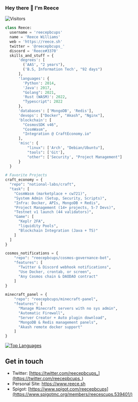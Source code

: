 ### Hey there 👋 I'm Reece
<!-- ![](https://raw.githubusercontent.com/reece/rafnixg/master/header.jpeg) -->
![Visitors](https://visitor-badge.laobi.icu/badge?page_id=reecepbcups)

```python
class Reece:
  username = 'reecepbcups'
  name = 'Reece Williams'
  web = 'https://reece.sh'
  twitter = '@reecepbcups_'
  discord = 'Reece#3370'
  skills_and_stuff = {
      'degrees': [
        ('AAS', "2 years"), 
        ('B.S, Information Tech', "92 days")
      ],
      'languages': {
        'Python': 2014,
        'Java': 2017,
        "Golang": 2021,
        'Rust (WASM)': 2022, 
        "Typescript": 2022
      },
      'databases': ['MongoDB', 'Redis'],
      'devops': ["Docker", "Akash", "Nginx"],
      'blockchain': [
        "CosmosSDK v46", 
        "CosmWasm", 
        "Integration @ CraftEconomy.io"
      ],
      'misc': {
          "linux": ['Arch', "Debian/Ubuntu"],
          "tools": ['Git'],
          "other": ['Security', "Project Management"]
      }
  }

# Favorite Projects
craft_economy = {
  "repo": "notional-labs/craft",
  "task": [
    "CosmWasm (marketplace + cw721)",
    "System Admin (Setup, Security, Scripts)",
    "Infra: Docker, APIs, MongoDB + Redis",
    "Project Management (14+ projects, 5-7 Devs)",
    "Testnet v1 launch (44 validators)",
    "Game": [
      "Keplr 2FA",
      "liquidity Pools",
      "Blockchain Integration (Java + TS)"
    ]
  ]
}

cosmos_notifications = {
    "repo": "reecepbcups/cosmos-governance-bot",
    "features": [
      "Twitter & Discord webhook notifications",
      "Use Docker, crontab, or screen",
      "Any Cosmos chain & DAODAO contract"
    ]
}

minecraft_panel = {
    "repo": "reecepbcups/minecraft-panel",
    "features": [
      "Manage Minecraft servers with no sys admin",
      "Automatic Firewall",
      "Server Creator + Auto plugin download",
      "MongoDB & Redis management panels",
      "Akash remote docker support"
    ]
}

```

[![Top Languages](https://github-readme-stats.vercel.app/api/top-langs/?username=reecepbcups&layout=compact&theme=monokai)](https://github.com/anuraghazra/github-readme-stats)
 
## Get in touch
- Twitter: [https://twitter.com/reecepbcups_](https://twitter.com/reecepbcups_)
- Personal Site: https://www.reece.sh
- Spigot: [https://www.spigot.com/reecepbcups](https://www.spigotmc.org/members/reecescups.539401/)
